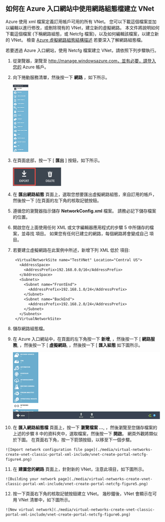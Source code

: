 ## 如何在 Azure 入口網站中使用網路組態檔建立 VNet

Azure 使用 xml 檔案定義訂用帳戶可用的所有 VNet。 您可以下載這個檔案並加以編輯以進行修改，或刪除現有的 VNet，建立新的虛擬網路。 本文件將說明如何下載這個檔案 (下稱網路組態，或 Netcfg 檔案)，以及如何編輯該檔案，以建立新的 VNet。 檢查 [Azure 虛擬網路組態結構描述](https://msdn.microsoft.com/library/azure/jj157100.aspx) 若要深入了解網路組態檔。

若要透過 Azure 入口網站，使用 Netcfg 檔案建立 VNet，請依照下列步驟執行。

1. 從瀏覽器，瀏覽至 http://manage.windowsazure.com，並有必要，請登入您的 Azure 帳戶。
2. 向下捲動服務清單，然後按一下 **網路** ，如下所示。

    ![Azure 虛擬網路](./media/virtual-networks-create-vnet-classic-portal-xml-include/vnet-create-portal-netcfg-figure1.gif)

3. 在頁面底部，按一下 [ **匯出** ] 按鈕，如下所示。

    ![匯出按鈕](./media/virtual-networks-create-vnet-classic-portal-xml-include/vnet-create-portal-netcfg-figure2.png)

4. 在 **匯出網路組態** 頁面上，選取您想要匯出虛擬網路組態，來自訂用的帳戶，然後按一下 [在頁面的左下角的核取記號按鈕。
5. 遵循您的瀏覽器指示儲存 **NetworkConfig.xml** 檔案。 請務必記下儲存檔案的位置。
6. 開啟您在上面使用任何 XML 或文字編輯器應用程式的步驟 5 中所儲存的檔案，並尋找 **<VirtualNetworkSites>** 項目。 如果您有任何已建立的網路，每個網路將會變成自己 **<VirtualNetworkSite>** 項目。
7. 若要建立虛擬網路在此案例中所述，新增下列 XML 低於 **<VirtualNetworkSites>** 項目:

        <VirtualNetworkSite name="TestVNet" Location="Central US">
          <AddressSpace>
            <AddressPrefix>192.168.0.0/16</AddressPrefix>
          </AddressSpace>
          <Subnets>
            <Subnet name="FrontEnd">
              <AddressPrefix>192.168.1.0/24</AddressPrefix>
            </Subnet>
            <Subnet name="BackEnd">
              <AddressPrefix>192.168.2.0/24</AddressPrefix>
            </Subnet>
          </Subnets>
        </VirtualNetworkSite>

8.  儲存網路組態檔。
9.  在 Azure 入口網站中，在頁面的左下角按一下 **新增**, ，然後按一下 [ **網路服務**, ，然後按一下 [ **虛擬網路**, ，然後按一下 [ **匯入組態** 如下圖所示。

    ![匯入組態](./media/virtual-networks-create-vnet-classic-portal-xml-include/vnet-create-portal-netcfg-figure3.gif)

10.  在 **匯入網路組態檔** 頁面上，按一下 **瀏覽檔案 …**, ，然後瀏覽至您儲存檔案的上述的步驟 8 中的資料夾中，選取檔案，然後按一下 **開啟**。 網頁外觀將類似於下圖。 在頁面右下角，按一下箭頭按鈕，以移至下一個步驟。

    ![Import network configuration file page](./media/virtual-networks-create-vnet-classic-portal-xml-include/vnet-create-portal-netcfg-figure4.png)

11.   在 **建置您的網路** 頁面上，針對新的 VNet，注意此項目，如下圖所示。

    ![Building your network page](./media/virtual-networks-create-vnet-classic-portal-xml-include/vnet-create-portal-netcfg-figure5.png)

12.   按一下頁面右下角的核取記號按鈕建立 VNet。 幾秒鐘後，VNet 會顯示在可用 VNet 清單中，如下圖所示。

    ![New virtual network](./media/virtual-networks-create-vnet-classic-portal-xml-include/vnet-create-portal-netcfg-figure6.png)
